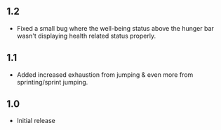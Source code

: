 ## 1.2
+ Fixed a small bug where the well-being status above the hunger bar wasn't displaying health related status properly.

## 1.1
+ Added increased exhaustion from jumping & even more from sprinting/sprint jumping.
## 1.0
+ Initial release